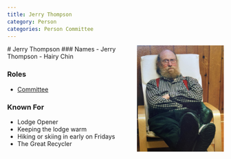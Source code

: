 ```yaml
---
title: Jerry Thompson
category: Person
categories: Person Committee
---
```

<img src="img/2014%20Jerry%20Thompson.jpeg" style="width: 40%;" align="right">
# Jerry Thompson
### Names
- Jerry Thompson
- Hairy Chin

### Roles
- [Committee](Committee)

### Known For
- Lodge Opener
- Keeping the lodge warm
- Hiking or skiing in early on Fridays
- The Great Recycler

